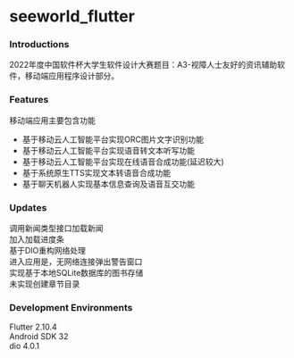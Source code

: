 # seeworld_flutter
### Introductions
2022年度中国软件杯大学生软件设计大赛题目：A3-视障人士友好的资讯辅助软件，移动端应用程序设计部分。

### Features
移动端应用主要包含功能
 - 基于移动云人工智能平台实现ORC图片文字识别功能  
 - 基于移动云人工智能平台实现语音转文本听写功能  
 - 基于移动云人工智能平台实现在线语音合成功能(延迟较大)  
 - 基于系统原生TTS实现文本转语音合成功能
 - 基于聊天机器人实现基本信息查询及语音互交功能

### Updates
调用新闻类型接口加载新闻  
加入加载进度条  
基于DIO重构网络处理  
进入应用是，无网络连接弹出警告窗口  
实现基于本地SQLite数据库的图书存储  
未实现创建章节目录  


### Development Environments
Flutter 2.10.4  
Android SDK 32  
dio 4.0.1  

